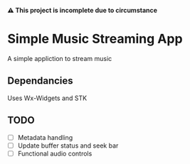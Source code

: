 **:warning: This project is incomplete due to circumstance**

# Simple Music Streaming App

A simple appliction to stream music

## Dependancies

Uses Wx-Widgets and STK

## TODO

 - [ ] Metadata handling
 - [ ] Update buffer status and seek bar
 - [ ] Functional audio controls